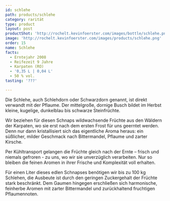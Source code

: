 ```yaml
---
id: schlehe
path: products/schlehe
category: rarität
type: product
layout: post
productShot: 'http://rochelt.kevinfoerster.com/images/bottle/schlehe.png'
image: 'http://rochelt.kevinfoerster.com/images/products/schlehe.png'
order: 15
name: Schlehe
facts:
  - Erntejahr 2008
  - Reifezeit 9 Jahre
  - Karpaten (RO)
  - '0,35 L | 0,04 L'
  - 50 % vol.
tasting: '???'

---
```

Die Schlehe, auch Schlehdorn oder Schwarzdorn genannt, ist direkt verwandt mit der Pflaume. Der mittelgroße, dornige Busch bildet im Herbst kleine, kugelige, dunkelblau bis schwarze Steinfrüchte. 


Wir beziehen für diesen Schnaps wildwachsende Früchte aus den Wäldern der Karpaten, wo sie erst nach dem ersten Frost für uns geerntet werden. Denn nur dann kristallisiert sich das eigentliche Aroma heraus: ein süßlicher, milder Geschmack nach Bittermandel, Pflaume und zarter Kirsche. 


Per Kühltransport gelangen die Früchte gleich nach der Ernte – frisch und niemals gefroren - zu uns, wo wir sie unverzüglich verarbeiten. Nur so bleiben die feinen Aromen in ihrer Frische und Komplexität voll erhalten. 


Für einen Liter dieses edlen Schnapses benötigen wir bis zu 100 kg Schlehen, die Ausbeute ist durch den geringen Zuckergehalt der Früchte stark beschränkt. Dem Gaumen hingegen erschließen sich harmonische, feinherbe Aromen mit zarter Bittermandel und zurückhaltend fruchtigen Pflaumennoten.
